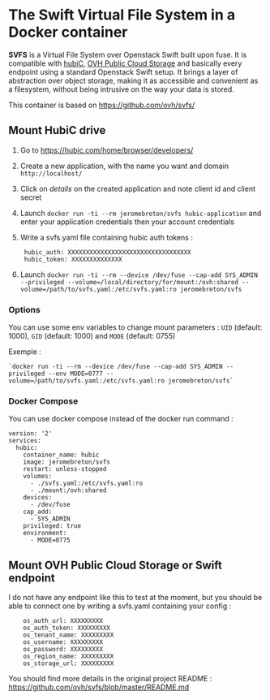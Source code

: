 # The Swift Virtual File System in a Docker container

**SVFS** is a Virtual File System over Openstack Swift built upon fuse. It is compatible with [hubiC](https://hubic.com),
[OVH Public Cloud Storage](https://www.ovh.com/fr/cloud/storage/object-storage) and basically every endpoint using a standard
Openstack Swift setup.  It brings a layer of abstraction over object storage, making it as accessible and convenient as a
filesystem, without being intrusive on the way your data is stored.

This container is based on https://github.com/ovh/svfs/ 

## Mount HubiC drive

1. Go to https://hubic.com/home/browser/developers/
2. Create a new application, with the name you want and domain `http://localhost/`
3. Click on *details* on the created application and note client id and client secret
4. Launch `docker run -ti --rm jeromebreton/svfs hubic-application` and enter your application credentials then your account credentials
5. Write a svfs.yaml file containing hubic auth tokens :

        hubic_auth: XXXXXXXXXXXXXXXXXXXXXXXXXXXXXXXXXX
        hubic_token: XXXXXXXXXXXXXX

6. Launch `docker run -ti --rm --device /dev/fuse --cap-add SYS_ADMIN --privileged --volume=/local/directory/for/mount:/ovh:shared --volume=/path/to/svfs.yaml:/etc/svfs.yaml:ro jeromebreton/svfs`

### Options

You can use some env variables to change mount parameters : `UID` (default: 1000), `GID` (default: 1000) and `MODE` (default: 0755)

Exemple :

    `docker run -ti --rm --device /dev/fuse --cap-add SYS_ADMIN --privileged --env MODE=0777 --volume=/path/to/svfs.yaml:/etc/svfs.yaml:ro jeromebreton/svfs`

### Docker Compose

You can use docker compose instead of the docker run command : 

    version: '2'
    services:
      hubic:
        container_name: hubic
        image: jeromebreton/svfs
        restart: unless-stopped
        volumes:
          - ./svfs.yaml:/etc/svfs.yaml:ro
          - ./mount:/ovh:shared
        devices:
          - /dev/fuse
        cap_add:
          - SYS_ADMIN
        privileged: true
        environment:
          - MODE=0775


## Mount OVH Public Cloud Storage or Swift endpoint

I do not have any endpoint like this to test at the moment, but you should be able to connect one by writing a svfs.yaml containing your config :

        os_auth_url: XXXXXXXXX
        os_auth_token: XXXXXXXXX
        os_tenant_name: XXXXXXXXX
        os_username: XXXXXXXXX
        os_password: XXXXXXXXX
        os_region_name: XXXXXXXXX
        os_storage_url: XXXXXXXXX

You should find more details in the original project README : https://github.com/ovh/svfs/blob/master/README.md


